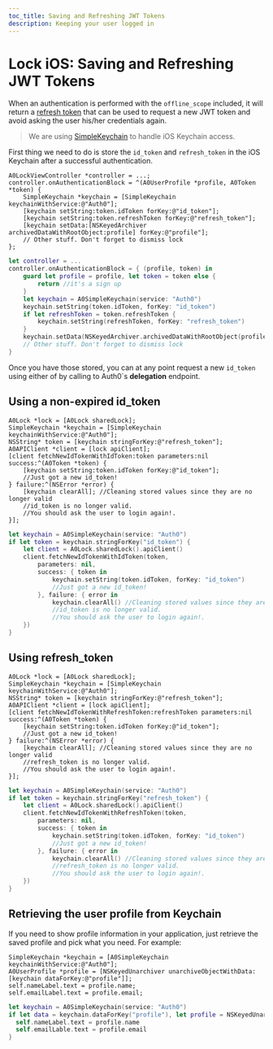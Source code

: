 ```yaml
---
toc_title: Saving and Refreshing JWT Tokens
description: Keeping your user logged in
---
```


# Lock iOS: Saving and Refreshing JWT Tokens

When an authentication is performed with the `offline_scope` included, it will return a [refresh token](/refresh-token) that can be used to request a new JWT token and avoid asking the user his/her
credentials again.

> We are using [SimpleKeychain](https://github.com/auth0/SimpleKeychain) to handle iOS Keychain access.

First thing we need to do is store the `id_token` and `refresh_token` in the iOS Keychain after a successful authentication.

```objc
A0LockViewController *controller = ...;
controller.onAuthenticationBlock = ^(A0UserProfile *profile, A0Token *token) {
    SimpleKeychain *keychain = [SimpleKeychain keychainWithService:@"Auth0"];
    [keychain setString:token.idToken forKey:@"id_token"];
    [keychain setString:token.refreshToken forKey:@"refresh_token"];
    [keychain setData:[NSKeyedArchiver archivedDataWithRootObject:profile] forKey:@"profile"];
    // Other stuff. Don't forget to dismiss lock
};
```

```swift
let controller = ...
controller.onAuthenticationBlock = { (profile, token) in
    guard let profile = profile, let token = token else {
        return //it's a sign up
    }
    let keychain = A0SimpleKeychain(service: "Auth0")
    keychain.setString(token.idToken, forKey: "id_token")
    if let refreshToken = token.refreshToken {
        keychain.setString(refreshToken, forKey: "refresh_token")
    }
    keychain.setData(NSKeyedArchiver.archivedDataWithRootObject(profile), forKey: "profile")
    // Other stuff. Don't forget to dismiss lock
}
```
Once you have those stored, you can at any point request a new `id_token` using either of by calling to Auth0`s **delegation** endpoint.

## Using a non-expired id_token

```objc
A0Lock *lock = [A0Lock sharedLock];
SimpleKeychain *keychain = [SimpleKeychain keychainWithService:@"Auth0"];
NSString* token = [keychain stringForKey:@"refresh_token"];
A0APIClient *client = [lock apiClient];
[client fetchNewIdTokenWithIdToken:token parameters:nil success:^(A0Token *token) {
    [keychain setString:token.idToken forKey:@"id_token"];
    //Just got a new id_token!
} failure:^(NSError *error) {
    [keychain clearAll]; //Cleaning stored values since they are no longer valid
    //id_token is no longer valid.
    //You should ask the user to login again!.
}];
```

```swift
let keychain = A0SimpleKeychain(service: "Auth0")
if let token = keychain.stringForKey("id_token") {
    let client = A0Lock.sharedLock().apiClient()
    client.fetchNewIdTokenWithIdToken(token,
        parameters: nil,
        success: { token in
            keychain.setString(token.idToken, forKey: "id_token")
            //Just got a new id_token!
        }, failure: { error in
            keychain.clearAll() //Cleaning stored values since they are no longer valid
            //id_token is no longer valid.
            //You should ask the user to login again!.
    })
}
```

## Using refresh_token

```objc
A0Lock *lock = [A0Lock sharedLock];
SimpleKeychain *keychain = [SimpleKeychain keychainWithService:@"Auth0"];
NSString* token = [keychain stringForKey:@"refresh_token"];
A0APIClient *client = [lock apiClient];
[client fetchNewIdTokenWithRefreshToken:refreshToken parameters:nil success:^(A0Token *token) {
    [keychain setString:token.idToken forKey:@"id_token"];
    //Just got a new id_token!
} failure:^(NSError *error) {
    [keychain clearAll]; //Cleaning stored values since they are no longer valid
    //refresh_token is no longer valid.
    //You should ask the user to login again!.
}];
```

```swift
let keychain = A0SimpleKeychain(service: "Auth0")
if let token = keychain.stringForKey("refresh_token") {
    let client = A0Lock.sharedLock().apiClient()
    client.fetchNewIdTokenWithRefreshToken(token,
        parameters: nil,
        success: { token in
            keychain.setString(token.idToken, forKey: "id_token")
            //Just got a new id_token!
        }, failure: { error in
            keychain.clearAll() //Cleaning stored values since they are no longer valid
            //refresh_token is no longer valid.
            //You should ask the user to login again!.
    })
}
```

## Retrieving the user profile from Keychain

If you need to show profile information in your application, just retrieve the saved profile and pick what you need. For example:

```objc
SimpleKeychain *keychain = [A0SimpleKeychain keychainWithService:@"Auth0"];
A0UserProfile *profile = [NSKeyedUnarchiver unarchiveObjectWithData:[keychain dataForKey:@"profile"]];
self.nameLabel.text = profile.name;
self.emailLabel.text = profile.email;
```

```swift
let keychain = A0SimpleKeychain(service: "Auth0")
if let data = keychain.dataForKey("profile"), let profile = NSKeyedUnarchiver.unarchiveObjectWithData(data) {
  self.nameLabel.text = profile.name
  self.emailLable.text = profile.email
}
```
